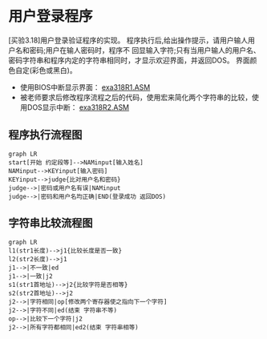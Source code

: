 # 用户登录程序

[买验3.18]用户登录验证程序的实现。
程序执行后,给出操作提示，请用户输人用户名和密码;用户在输人密码时，程序不
回显输入字符;只有当用户输人的用户名、 密码字符串和程序内定的字符串相同时，才显示欢迎界面，并返回DOS。 界面颜色自定(彩色或黑白)。

- 使用BIOS中断显示界面： [exa318R1.ASM](exa318R1.ASM)
- 被老师要求后修改程序流程之后的代码，使用宏来简化两个字符串的比较，使用DOS显示中断： [exa318R2.ASM](exa318R2.ASM)

## 程序执行流程图

```mermaid
graph LR
start[开始 约定段等]-->NAMinput[输入姓名]
NAMinput-->KEYinput[输入密码]
KEYinput-->judge{比对用户名和密码}
judge-->|密码或用户名有误|NAMinput
judge-->|密码和用户名均正确|END(登录成功 返回DOS)
```

## 字符串比较流程图

```MERMAID
graph LR
l1(str1长度)-->j1{比较长度是否一致}
l2(str2长度)-->j1
j1-->|不一致|ed
j1-->|一致|j2
s1(str1首地址)-->j2{比较字符是否相等}
s2(str2首地址)-->j2
j2-->|字符相同|op[修改两个寄存器使之指向下一个字符]
j2-->|字符不同|ed(结束 字符串不等)
op-->|比较下一个字符|j2
j2-->|所有字符都相同|ed2(结束 字符串相等)
```
